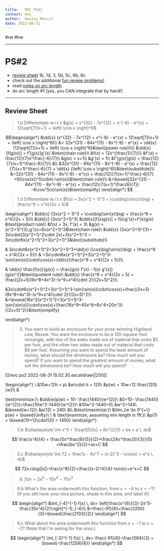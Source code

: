```yaml
---
title:   MVC PS#2
context: mvc
author:  Huxley Marvit
date: 2022-08-31
---
```


#ret  #hw 
$\newcommand{\dd}[2][]{\frac{d#1}{d#2}}$
***

# PS#2

- [review sheet](https://www.overleaf.com/project/6126e06c5485f02584d35c7b) 1b, 1d, 3, 5b, 5c, 6b, 6c
- check out the additional [fun review problems!](https://nuevaschool.instructure.com/courses/4424/files/506275?wrap=1)
- read [notes on arc length](https://www.overleaf.com/project/60f50ba561888612164e14b3)
- do arc length #1 (yes, you CAN integrate that by hand!)

***

## Review Sheet
> 1.b Differentiate w.r.t x $g(x) = x^{32} - 7x^{12} + x^{-8} - e^{x} + 12\sqrt[7]{x+1} + \left( \cos x \right)^6$

 $$\begin{align*}
	&\dd{x} (x^{32} - 7x^{12} + x^{-8} - e^{x} + 12\sqrt[7]{x+1} + \left( \cos x \right)^6)\\
&= 32x^{31} - 84x^{11} - 8x^{-9} - e^{x} + \dd{x} (12\sqrt[7]{x+1} + \left( \cos x \right)^6)&\text{power rule}\\\\
&\dd{x} [f(g(x))] = f'[g(x)]g'(x) &\text{chain rule}\\
&f(x) = 12x^{\frac{1}{7}}\\ 
&f'(x) = \frac{12}{7}x^\frac{-6}{7}\\
&g(x) = x+1\\
&g'(x) = 1\\
&f'[g(x)]g(x) = \frac{12}{7}(x+1)^\frac{-6}{7}\\
&\\
&32x^{31} - 84x^{11} - 8x^{-9} - e^{x} + \frac{12}{7}(x+1)^\frac{-6}{7} + \dd{x} (\left( \cos x \right)^6))&\text{substitute}\\
&=32x^{31} - 84x^{11} - 8x^{-9} - e^{x} + \frac{12}{7}(x+1)^\frac{-6}{7} +6(\cos(x))^5\cdot(-\sin(x))&\text{chain rule}\\
&=\boxed{32x^{31} - 84x^{11} - 8x^{-9} - e^{x} + \frac{12}{7(x+1)^\frac{6}{7}} -6\cos^5(x)\sin(x)}&\text{simplify}
\end{align*} $$

> 1.d Differentiate w.r.t x $f(x) = 3x(x^2 + 1)^3 + \cos\big(\sin(x)\big) + \frac{x^9 + x^4}{2x + 5}$

\begin{align*}
	&\dd{x} (3x(x^2 + 1)^3 + \cos\big(\sin(x)\big) + \frac{x^9 + x^4}{2x + 5}\\\\
	&\dd{x} (3x(x^2+1)^3\\
&\dd{x}[f(x)g(x)] = f(x)g'(x)+f'(x)g(x) &\text{product rule}\\
&f(x) = 3x, f'(x) = 3\\
&g(x) = (x^2+1)^{3},g'(x)=6x(x^2+1)^2&\text{chain rule}\\
&\dd{x} (3x(x^2+1)^{3}=
3x\cdot(3(x^2+1)^2\cdot 2x)+3(x^2+1)^3 = 3x\cdot6x(x^2+1)^2+3(x^2+1)^3&\text{substitute}\\\\

& 3x\cdot6x(x^2+1)^2+3(x^2+1)^3+\dd{x} (\cos\big(\sin(x)\big) + \frac{x^9 + x^4}{2x + 5})\\
& =3x\cdot6x(x^2+1)^2+3(x^2+1)^3-\sin(\sin(x))\cdot\cos(x)+\dd{x}(\frac{x^9 + x^4}{2x + 5})\\\\

& \dd{x} \frac{f(x)}{g(x)} = \frac{g(x) f'(x) - f(x) g'(x)}{g(x)^2}&\text{quotient rule}\\
&\dd{x} \frac{x^9 + x^4}{2x + 5} = \frac{(2x+5)(9x^8+4x^3)-(x^9+x^4)\cdot 2}{(2x+5)^2}\\\\

&3x\cdot6x(x^2+1)^2+3(x^2+1)^3-\sin(\sin(x))\cdot\cos(x)+\frac{(2x+5)(9x^8+4x^3)-(x^9+x^4)\cdot 2}{(2x+5)^2}\\
&=\boxed{18x^2(x^2+1)^2+3(x^2+1)^3-\sin(\sin(x))\cdot\cos(x)+\frac{16x^9+45x^8+6x^4+20x^3}{(2x+5)^2}}&\text{simplify}

\end{align*}

> 3. You want to build an enclosure for your prize-winning Highland cow, Bessie. You want the enclosure to be a 120-square-foot rectangle, with two of the sides made out of material that costs $5 per foot, and the other two sides made out of material that costs $6 per foot. Assuming you want to spend the least amount of money, what should the dimensions be? How much will you spend? If you want to spend the greatest amount of money, what will the dimensions be? How much will you spend?

![[mvc ps2 2022-08-31 15.02.30.excalidraw||200]]

\begin{align*} \\
&10w+12h = p\\
&w\cdot h = 120\\
&p(w) = 10w+12 \frac{120}{w}\\\\
&

\text{minimize:}\\
&\dd{w}p(w) = 10- \frac{1440}{w^{2}}\\
&0=10- \frac{1440}{w^{2}}=\frac{10w^2-1440}{w^{2}}\\
&10w^2-1440=0\\
&w^2=144\\
&\boxed{w=12}\\
&p(12) = 240\\
&\\\\
&\text{maximize:}\\
&\lim_{w \to 0^{+}} p(w) = \boxed{\infty}\\
\\
&
\text{maximize, assuming min length is 1ft:}\\
&p(1) = \boxed{10+12\cdot120 = 1450}
\end{align*}

> 5.b $\displaystyle \int x^3 + 3\sqrt[5]{x} + 8x^{2/3} + bx + a \, dx$

$$ \frac{x^4}{4} + \frac{5x^\frac{6}{5}}{2}+\frac{24x^\frac{5}{3}}{5}
+\frac{bx^2}{2}+ax+C $$

> 5.c  $\displaystyle \int  72 + \frac1x - 4x^7 + (x-2)^3 - \cos(x) + e^x \, dx$

$$ 72x+\log(|x|)-\frac{x^8}{2}+\frac{(x-2)^4}{4}-\sin(x)+e^x+C $$

> 6. $f(x) = 2x^{5} - 10x^{4} - 70x^{3}$

> 6.b What's the area underneath this function, from $x=-4$ to $x=-1$? (If you still have your nice picture, shade in this area, and label it!)

$$ \begin{align*}
&\int_{-4}^{-1} f(x) \, dx= \left[\frac{x^{6}}{3}-2x^5-\frac{35x^4}{2}\right]^{-1}_{-4}\\
&=\frac{-91}{6}+\frac{3200}{3}=\boxed{\frac{2103}{2}}
\end{align*} $$

> 6.c What about the area underneath this function from $x=-1$ to $x=-2$? (Note that I'm asking for the *area*.)

$$ \begin{align*}
\int_{-2}^{-1} f(x) \, dx= \frac{-91}{6}-\frac{584}{3} = \boxed{-\frac{1259}{6}}
\end{align*} $$
